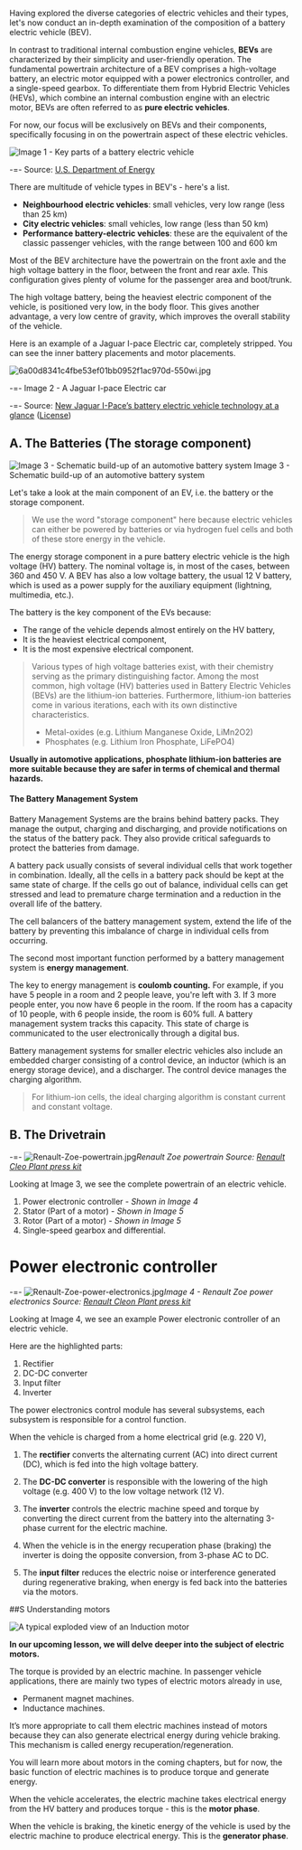 Having explored the diverse categories of electric vehicles and their types, let's now conduct an in-depth examination of the composition of a battery electric vehicle (BEV).

In contrast to traditional internal combustion engine vehicles, **BEVs** are characterized by their simplicity and user-friendly operation. The fundamental powertrain architecture of a BEV comprises a high-voltage battery, an electric motor equipped with a power electronics controller, and a single-speed gearbox. To differentiate them from Hybrid Electric Vehicles (HEVs), which combine an internal combustion engine with an electric motor, BEVs are often referred to as **pure electric vehicles**.

For now, our focus will be exclusively on BEVs and their components, specifically focusing in on the powertrain aspect of these electric vehicles.

<img class="mx-auto w-auto md:w-auto" alt="Image 1 - Key parts of a battery electric vehicle" src="https://do7js0tdxrds1.cloudfront.net/r86h57uwomucbbu89o5wpmyk3lrg?response-content-disposition=inline%3B+filename%3D%226---EV-components.jpg%22%3B&response-content-type=image%2Fjpeg&Expires=1693398434&Signature=sKpqQzlY26GftDV937B-22U9oeQKkhMM8nyGbsNGVgfz~I-1iHXWcpeofssVsOjThQ9MIDSDuB46tNzlejGsnng5692IlVMBSC5lSeCFgwCllP5RMHYdRcBDsdmUkVIAs68dRy0bEJbpDYimCXr7KdGkfw9qNi0TNU7mhG0nMYTuL9p503Am8KKOeL-ZaJkkemROWxuOHqc8NkRxHDh7cRGfMqhp1a70lvfTGNb7DLWL3v3QLQFh9VoTBiaFI~g7OBeWd-7fmHMY6lqW5WQSXSvmILaOc12ggUKXP4RNWQdbr7iRXORmeKPvzivB5ZT9DKicqpL0N9-~oQKDo5zQgw__&Key-Pair-Id=K2Q3HDJ6ZAQGFF">

-=- Source: [U.S. Department of Energy](https://afdc.energy.gov/vehicles/how-do-hybrid-electric-cars-work)

There are multitude of vehicle types in BEV's - here's a list.

- **Neighbourhood electric vehicles**: small vehicles, very low range (less than 25 km)
- **City electric vehicles**: small vehicles, low range (less than 50 km)
- **Performance battery-electric vehicles**: these are the equivalent of the classic passenger vehicles, with the range between 100 and 600 km

Most of the BEV architecture have the powertrain on the front axle and the high voltage battery in the floor, between the front and rear axle. This configuration gives plenty of volume for the passenger area and boot/trunk.

The high voltage battery, being the heaviest electric component of the vehicle, is positioned very low, in the body floor. This gives another advantage, a very low centre of gravity, which improves the overall stability of the vehicle.

Here is an example of a Jaguar I-pace Electric car, completely stripped. You can see the inner battery placements and motor placements.

![6a00d8341c4fbe53ef01bb0952f1ac970d-550wi.jpg](https://demo.pflms.com/markdown_attachments/1725/xaJa4D3VPvb5iRnAjrM5LQ)


-=- Image 2 - A Jaguar I-pace Electric car 

-=- Source: [New Jaguar I-Pace’s battery electric vehicle technology at a glance](https://www.autocar.co.uk/car-news/motor-shows-la-motor-show/new-jaguar-i-pace%E2%80%99s-battery-electric-vehicle-technology-glance) ([License](https://media.jaguarlandrover.com/user-licence))

## A. The Batteries (The storage component)

<img class="mx-auto w-auto md:w-auto" alt="Image 3 - Schematic build-up of an automotive battery system" src="https://do7js0tdxrds1.cloudfront.net/lcpqmkufhjhbpsx9t1s0fonap18v?response-content-disposition=inline%3B+filename%3D%22AC+%283%29.png%22%3B&response-content-type=image%2Fpng&Expires=1693398434&Signature=V6FK8RuNKpGbYqOStAmMvDoVvlVHtNrZfTFBEgKyVcpG6uJIU2lvCDsLeA1k0NctFgLG2gc5GfTOfFMSlgQnkjQufC4U~NCbR3w-TGp6DRJvEHRP3ioIwAlY3VRZPTl5sLt9NsDn5Yeh8o9DcRXJYB-LQQsRoiY6-MqUIghDgiIYsKIwkR07st7A4FZ7UnUAOqB-t4i~D2V5Vkh6pyFuAbt219hWrqcc9bNzRPhv~KZ04gA2sn3ka7vo-dWDVCDK6Rc3kVAOjURGPtQ8ZO~I28IFve2qZ5s1oPRuwzodvV56-sWKVUbgp6NX-mZNumeF9aroQQWVqqqihTAvgqTV4g__&Key-Pair-Id=K2Q3HDJ6ZAQGFF">
Image 3 - Schematic build-up of an automotive battery system

Let's take a look at the main component of an EV, i.e. the battery or the storage component.

>We use the word "storage component" here because electric vehicles can either be powered by batteries or via hydrogen fuel cells and both of these store energy in the vehicle.

The energy storage component in a pure battery electric vehicle is the high voltage (HV) battery. The nominal voltage is, in most of the cases, between 360 and 450 V. A BEV has also a low voltage battery, the usual 12 V battery, which is used as a power supply for the auxiliary equipment (lightning, multimedia, etc.).

The battery is the key component of the EVs because:

* The range of the vehicle depends almost entirely on the HV battery,
* It is the heaviest electrical component,
* It is the most expensive electrical component.

 >Various types of high voltage batteries exist, with their chemistry serving as the primary distinguishing factor. Among the most common, high voltage (HV) batteries used in Battery Electric Vehicles (BEVs) are the lithium-ion batteries. Furthermore, lithium-ion batteries come in various iterations, each with its own distinctive characteristics.
> - Metal-oxides (e.g. Lithium Manganese Oxide, LiMn2O2)
> - Phosphates (e.g. Lithium Iron Phosphate, LiFePO4)

**Usually in automotive applications, phosphate lithium-ion batteries are more suitable because they are safer in terms of chemical and thermal hazards.**

#### The Battery Management System
Battery Management Systems are the brains behind battery packs. They manage the output, charging and discharging, and provide notifications on the status of the battery pack. They also provide critical safeguards to protect the batteries from damage.

A battery pack usually consists of several individual cells that work together in combination. Ideally, all the cells in a battery pack should be kept at the same state of charge. If the cells go out of balance, individual cells can get stressed and lead to premature charge termination and a reduction in the overall life of the battery. 

The cell balancers of the battery management system, extend the life of the battery by preventing this imbalance of charge in individual cells from occurring. 

The second most important function performed by a battery management system is **energy management**. 

The key to energy management is **coulomb counting.** For example, if you have 5 people in a room and 2 people leave, you're left with 3. If 3 more people enter, you now have 6 people in the room. If the room has a capacity of 10 people, with 6 people inside, the room is 60% full. A battery management system tracks this capacity. This state of charge is communicated to the user electronically through a digital bus. 

Battery management systems for smaller electric vehicles also include an embedded charger consisting of a control device, an inductor (which is an energy storage device), and a discharger. The control device manages the charging algorithm. 

>  For lithium-ion cells, the ideal charging algorithm is constant current and constant voltage. 

## B. The Drivetrain
-=- ![Renault-Zoe-powertrain.jpg](https://demo.pflms.com/markdown_attachments/1726/T3EN-dN7lUcX-yuC86k8bA)*Renault Zoe powertrain
Source: [Renault Cleo Plant press kit](https://www.autoblog.com/photos/renault-r250-electric-motor-at-cleon-plant/#slide-1448570)* 

Looking at Image 3, we see the complete powertrain of an electric vehicle. 

1. Power electronic controller - *Shown in Image 4*
2. Stator (Part of a motor) - *Shown in Image 5*
3. Rotor (Part of a motor) - *Shown in Image 5*
4. Single-speed gearbox and differential.

# Power electronic controller 

-=- ![Renault-Zoe-power-electronics.jpg](https://demo.pflms.com/markdown_attachments/1727/MYLSElbERkIx65752XQlyg)*Image 4 - Renault Zoe power electronics
Source: [Renault Cleon Plant press kit](https://www.autoblog.com/photos/renault-r250-electric-motor-at-cleon-plant/#slide-1448570)* 

Looking at Image 4, we see an example Power electronic controller of an electric vehicle. 

Here are the highlighted parts: 
1. Rectifier
2. DC-DC converter
3. Input filter
4. Inverter

 The power electronics control module has several subsystems, each subsystem is responsible for a control function. 

When the vehicle is charged from a home electrical grid (e.g. 220 V),

1. The **rectifier** converts the alternating current (AC) into direct current (DC), which is fed into the high voltage battery. 

2. The **DC-DC converter** is responsible with the lowering of the high voltage (e.g. 400 V) to the low voltage network (12 V).

3. The **inverter** controls the electric machine speed and torque by converting the direct current from the battery into the alternating 3-phase current for the electric machine. 

4. When the vehicle is in the energy recuperation phase (braking) the inverter is doing the opposite conversion, from 3-phase AC to DC.

5. The **input filter** reduces the electric noise or interference generated during regenerative braking, when energy is fed back into the batteries via the motors.

##S Understanding motors

<img class="mx-auto w-auto md:w-auto" alt="A typical exploded view of an Induction motor" src="https://do7js0tdxrds1.cloudfront.net/6cl615vw8or1epho8kcd62d3asnm?response-content-disposition=inline%3B+filename%3D%22AC+%282%29.png%22%3B&response-content-type=image%2Fpng&Expires=1693398434&Signature=Hof2v86sr1eKcBxJkHWLXxfJzREug3WCzphtv6fdXmZpZfihvCxWWqiolfQjzHlpMeR8X5Cw~rhvU9h1b5hGe7hXCANwQKcgz4tdrmvIKEI36s3cpa-fSZtUVyBzw4u2WOFVMCeiDy54eel1SJlnHaGPeOIsQ~LUUtUtD0s90MR2g3jEfPpPQ2J49r2LuvU0afXT8wzusCo8ueqmNzOc9gGC9TCkY~4vG7bYJfz7QMXnLC2qDEpNGw7DN73iShyI43EW6~8bPsH3FvGeH-GLh3qjNHhXGO5tceO9wfF92MX4RPq5Q97ahLX-DjUFCfmtz5Gk8S~AzxbRIf70hOGgpA__&Key-Pair-Id=K2Q3HDJ6ZAQGFF">

**In our upcoming lesson, we will delve deeper into the subject of electric motors.**

The torque is provided by an electric machine. In passenger vehicle applications, there are mainly two types of electric motors already in use, 

- Permanent magnet machines.
- Inductance machines.

It’s more appropriate to call them electric machines instead of motors because they can also generate electrical energy during vehicle braking. This mechanism is called energy recuperation/regeneration.

You will learn more about motors in the coming chapters, but for now, the basic function of electric machines is to produce torque and generate energy.

When the vehicle accelerates, the electric machine takes electrical energy from the HV battery and produces torque - this is the **motor phase**. 

When the vehicle is braking, the kinetic energy of the vehicle is used by the electric machine to produce electrical energy. This is the **generator phase**.